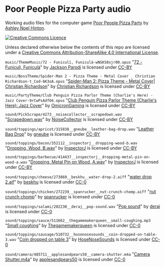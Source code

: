 # Poor People Pizza Party audio

Working audio files for the computer game [Poor People Pizza
Party](https://github.com/anhinton/PoorPeoplePizzaParty) by [Ashley
Noel Hinton](https://canadia.co.nz/).

[![Creative Commons
Licence](https://i.creativecommons.org/l/by-sa/4.0/88x31.png)](http://creativecommons.org/licenses/by-sa/4.0/)

Unless declared otherwise below the contents of this repo are
licensed under a [Creative Commons Attribution-ShareAlike 4.0
International
License](http://creativecommons.org/licenses/by-sa/4.0/).

`music/ThemeMusic/72 - Funiculì, Funiculà-wNSKS0sjr00.opus`
"[72 - Funiculì, Funiculà](https://www.youtube.com/watch?v=wNSKS0sjr00)"
by
[Jackson Parodi](https://www.youtube.com/channel/UC8XvpkRSLwtZc2A_oYQPAUA)
is licensed under 
[CC-BY](https://creativecommons.org/licenses/by/3.0/legalcode)

`music/BossTheme/Spider-Man 2 - Pizza Theme - Metal Cover _ Christian
Richardson-t_Cod-6K3oA.opus`
"[Spider-Man 2: Pizza Theme - Metal Cover| Christian Richardson](https://www.youtube.com/watch?v=t_Cod-6K3oA)" 
by 
[Christian Richardson](https://www.youtube.com/channel/UCx1oNbpQ9SuSYJoOrhEHlQw)
is licensed under 
[CC-BY](https://creativecommons.org/licenses/by/3.0/legalcode)

`music/PartyTheme/Club Penguin Pizza Parlor Theme (Charlie's Here) - Jazz Cover-9rCwPsAdfO4.opus`
"[Club Penguin Pizza Parlor Theme (Charlie's Here): Jazz Cover](https://www.youtube.com/watch?v=9rCwPsAdfO4)"
by
[OmicronGaming](https://www.youtube.com/channel/UCryKACitFpPVPiqvYH6pQBQ)
is licensed under 
[CC-BY](https://creativecommons.org/licenses/by/3.0/legalcode)

`sound/PickScrape/4273__noisecollector__scrapedown.wav`
"[Scrapedown.wav](https://freesound.org/people/NoiseCollector/sounds/4273/)"
by
[NoiseCollector](https://freesound.org/people/NoiseCollector/)
is licensed under
[CC-BY](http://creativecommons.org/licenses/by/3.0/)

`sound/toppings/apricot/315838__gneube__leather-bag-drop.wav`
"[Leather Bag Drop](https://freesound.org/people/gneube/sounds/315838/)"
by
[gneube](https://freesound.org/people/gneube/)
is licensed under
[CC-BY](http://creativecommons.org/licenses/by/3.0/)

`sound/toppings/bacon/352112__inspectorj__dropping-wood-b.wav`
"[Dropping, Wood, B.wav](https://freesound.org/people/InspectorJ/sounds/352112/#)"
by
[InspectorJ](https://freesound.org/people/InspectorJ/)
is licensed under
[CC-BY](http://creativecommons.org/licenses/by/3.0/)

`sound/toppings/barbecue/414437__inspectorj__dropping-metal-pin-on-wood-a.wav`
"[Dropping, Metal Pin on Wood, A.wav](https://freesound.org/people/InspectorJ/sounds/414437/)"
by
[InspectorJ](https://freesound.org/people/InspectorJ/)
is licensed under
[CC-BY](http://creativecommons.org/licenses/by/3.0/)

`sound/toppings/cheese/273869__beskhu__water-drop-2.aiff`
"[water drop 2.aif](https://freesound.org/people/beskhu/sounds/273869/)"
by
[beskhu](https://freesound.org/people/beskhu/)
is licensed under
[CC-0](http://creativecommons.org/publicdomain/zero/1.0/)

`sound/toppings/chicken/272239__spanrucker__nut-crunch-chomp.aiff`
"[nut crunch
chomp](https://freesound.org/people/spanrucker/sounds/272239/)"
by
[spanrucker](https://freesound.org/people/spanrucker/)
is licensed under
[CC-0](http://creativecommons.org/publicdomain/zero/1.0/)

`sound/toppings/salami/202230__deraj__pop-sound.wav`
"[Pop sound](https://freesound.org/people/deraj/sounds/202230/)"
by
[deraj](https://freesound.org/people/deraj/)
is licensed under
[CC-0](http://creativecommons.org/publicdomain/zero/1.0/)

`sound/toppings/sauce/511662__thegamemakerqueen__small-coughing.mp3`
"[Small coughing](https://freesound.org/people/Thegamemakerqueen/sounds/511662/)" 
by
[Thegamemakerqueen](https://freesound.org/people/Thegamemakerqueen/)
is licensed under
[CC-0](http://creativecommons.org/publicdomain/zero/1.0/)

`sound/toppings/sausage/510732__hosenosesounds__coin-dropped-on-table-3.wav`
"[Coin dropped on table 3](https://freesound.org/people/HoseNoseSounds/sounds/510732/)"
by
[HoseNoseSounds](https://freesound.org/people/HoseNoseSounds/)
is licensed under
[CC-0](http://creativecommons.org/publicdomain/zero/1.0/)

`sound/camera/485711__applesandpears50__camera-shutter.m4a`
"[Camera Shutter.m4a](https://freesound.org/people/applesandpears50/sounds/485711/)"
by
[applesandpears50](https://freesound.org/people/applesandpears50/)
is licensed under
[CC-0](http://creativecommons.org/publicdomain/zero/1.0/)
